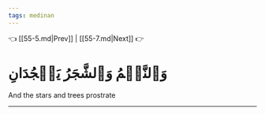 ```yaml
---
tags: medinan
---
```


👈 [[55-5.md|Prev]] | [[55-7.md|Next]] 👉

# وَٱلنَّجۡمُ وَٱلشَّجَرُ يَسۡجُدَانِ

And the stars and trees prostrate

---

